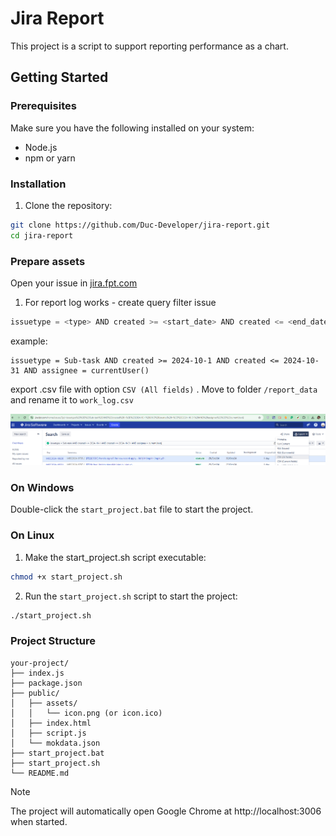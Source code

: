 # Jira Report

This project is a script to support reporting performance as a chart.

## Getting Started

### Prerequisites

Make sure you have the following installed on your system:

- Node.js
- npm or yarn

### Installation

1. Clone the repository:

```sh
git clone https://github.com/Duc-Developer/jira-report.git
cd jira-report
```

### Prepare assets

Open your issue in [jira.fpt.com](https://jira.fpt.com/home/issues)

1. For report log works - create query filter issue

```javascript
issuetype = <type> AND created >= <start_date> AND created <= <end_date> AND assignee = currentUser()
```

example:
```
issuetype = Sub-task AND created >= 2024-10-1 AND created <= 2024-10-31 AND assignee = currentUser()
```

export .csv file with option `CSV (All fields)` . Move to folder `/report_data` and rename it to `work_log.csv`

![example_screen_shot](/public/assets/example_1.png)

### On Windows

Double-click the `start_project.bat` file to start the project.

### On Linux

1. Make the start_project.sh script executable:

```sh
chmod +x start_project.sh
```

2. Run the `start_project.sh` script to start the project:

```sh
./start_project.sh
```


### Project Structure

```
your-project/
├── index.js
├── package.json
├── public/
│   ├── assets/
│   │   └── icon.png (or icon.ico)
│   ├── index.html
│   ├── script.js
│   └── mokdata.json
├── start_project.bat
├── start_project.sh
└── README.md
```

> [!NOTE]
> The project will automatically open Google Chrome at http://localhost:3006 when started.